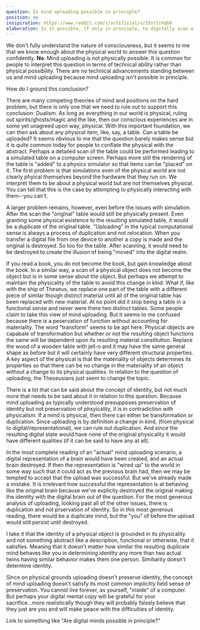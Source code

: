 ```yaml
---
question: Is mind uploading possible in principle?
position: no
insipiration: https://www.reddit.com/r/artificial/s/35sttrXqb0
elaboration: Is it possible, if only in principle, to digitally scan a human brain and "move" its mental activity to a computer such that a conscious mind has been uploaded or transferred to that computer?
---
```


We don't fully understand the nature of consciousness, but it seems to me that
we know enough about the physical world to answer this question confidently.
**No**. Mind uploading is not physically possible. It is common for people to
interpret this question in terms of technical ability rather than physical
possibility. There are no technical advancements standing between us and mind
uploading because mind uploading isn't possible in principle.

How do I ground this conclusion?

There are many competing theories of mind and positions on the hard problem, but
there is only one that we need to rule out to support this conclusion: Dualism.
As long as everything in our world is physical, ruling out spirits/ghosts/magic
and the like, then our conscious experiences are in some yet unagreed upon way,
physical. With this important foundation, we can then ask about any physical
item, like, say, a table. Can a table be uploaded? It seems obvious to me that
the question barely makes sense but it is quite common today for people to
conflate the physical with the abstract. Perhaps a detailed scan of the table
could be performed leading to a simulated table on a computer screen. Perhaps
more still the rendering of the table is "added" to a physics simulator so that
items can be "placed" on it. The first problem is that simulations even of the
physical world are not clearly phyical themselves beyond the hardware that they
run on. We interpret them to be about a physical world but are not themselves
physical. You can tell that this is the case by attempting to physically
interacting with them--you can't.

A larger problem remains, however, even before the issues with simulation. After
the scan the "original" table would still be physically present. Even granting
some physical existence to the resulting simulated table, it would be a
duplicate of the original table. "Uploading" in the typical computational sense
is always a process of duplication and not relocation. When you transfer a
digital file from one device to another a copy is made and the original is
destroyed. So too for the table. After scanning, it would need to be destroyed
to create the illusion of being "moved" into the digital realm.

If you read a book, you do not become the book, but gain knowledge about the
book. In a similar way, a scan of a physical object does not become the object
but is in some sense about the object. But perhaps we attempt to maintain the
physicality of the table to avoid this change in kind. What if, like with the
ship of Theseus, we replace one part of the table with a different piece of
similar though distinct material until all of the original table has been
replaced with new material. At no point did it stop being a table in a
functional sense and never were there two distinct tables. Some people claim to
take this view of mind uploading. But it seems to me confused because there is a
peservation of function without accounting for materiality. The word "transform"
seems to be apt here. Physical objects are capabale of transformation but
whether or not the resulting object functions the same will be dependent upon
its resulting material constitution. Replace the wood of a wooden table with
jell-o and it may have the same general shape as before but it will certainly
have very different structural properties. A key aspect of the physical is that
the materiality of objects determines its properties so that there can be no
change in the materiality of an object without a change to its physical
qualities. In relation to the question of uploading, the Theseusians just seem
to change the topic.

There is a lot that can be said about the concept of identity, but not much more
that needs to be said about it in relation to this question. Because mind
uploading as typically understood presupposes preservation of identity but not
preservation of phsyicality, it is in contradiction with physicalism. If a mind
is physical, then there can either be transformation or duplication. Since
uploading is by definition a change in kind, (from physical to
digital/representational), we can rule out duplication. And since the resulting
digital state would have none of the original physicality it would have
different qualities (if it can be said to have any at all).

In the most complete reading of an "actual" mind uploading scenario, a digital
representation of a brain would have been created, and an actual brain
destroyed. If then the representation is "wired up" to the world in some way
such that it could act as the previous brain had, then we may be tempted to
accept that the upload was successful. But we've already made a mistake. It is
irrelevant how successful the representation is at behaving like the original
brain because we've explicity destroyed the original making the identity with
the digital brain out of the question. For the most generous analysis of
uploading, looking past all of the other issues, there is duplication and not
prservation of identity. So in this most generous reading, there would be a
duplicate mind, but the "you" of before the upload would still persist until
destroyed.

I take it that the identity of a physical object is grounded in its physicality
and not something abstract like a description, functional or otherwise, that it
satisfies. Meaning that it doesn't matter how similar the resulting duplicate
mind behaves like you in determining identity any more than two actual twins
having similar behavior makes them one person. Similiarity doesn't determine
identity.

Since on physical grounds uploading doesn't preserve identity, the concept of
mind uploading doesn't satisfy its most common implicitly held sense of
preservation. You cannot live forever, as yourself, "inside" of a computer. But
perhaps your digital mental copy will be grateful for your sacrifice...more
realistically though they will probably falsely believe that they just are you
and will make peace with the difficulties of identity.

Link to something like "Are digital minds possible in principle?"
